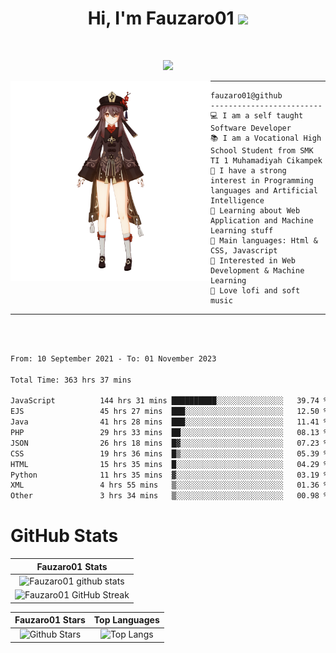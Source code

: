 <h1 align="center">
Hi, I'm Fauzaro01
  <img src="https://media.giphy.com/media/hvRJCLFzcasrR4ia7z/giphy.gif" width="30"></h1>
<br/>

<p align="center">
  <a href="https://github.com/DenverCoder1/readme-typing-svg"><img src="https://readme-typing-svg.herokuapp.com?lines=zZz;Full+Stack+Web+Developer;Student;Software%20Develover;Always%20learning%20new%20things&center=true&width=380&height=45"></a>
</p>

<img align="left" src="/assets/icon2.png" alt="Zeen" width="320" height="320" />
<hr>

```
fauzaro01@github
-------------------------
💻 I am a self taught Software Developer
📚 I am a Vocational High School Student from SMK TI 1 Muhamadiyah Cikampek
📝 I have a strong interest in Programming languages and Artificial Intelligence
🌱 Learning about Web Application and Machine Learning stuff
🌟 Main languages: Html & CSS, Javascript
🚩 Interested in Web Development & Machine Learning
🎵 Love lofi and soft music
```

<hr>
<br>
<br>
<div align="left">
<!--START_SECTION:waka-->

```txt
From: 10 September 2021 - To: 01 November 2023

Total Time: 363 hrs 37 mins

JavaScript          144 hrs 31 mins ██████████░░░░░░░░░░░░░░░   39.74 %
EJS                 45 hrs 27 mins  ███░░░░░░░░░░░░░░░░░░░░░░   12.50 %
Java                41 hrs 28 mins  ███░░░░░░░░░░░░░░░░░░░░░░   11.41 %
PHP                 29 hrs 33 mins  ██░░░░░░░░░░░░░░░░░░░░░░░   08.13 %
JSON                26 hrs 18 mins  █▓░░░░░░░░░░░░░░░░░░░░░░░   07.23 %
CSS                 19 hrs 36 mins  █▒░░░░░░░░░░░░░░░░░░░░░░░   05.39 %
HTML                15 hrs 35 mins  █░░░░░░░░░░░░░░░░░░░░░░░░   04.29 %
Python              11 hrs 35 mins  ▓░░░░░░░░░░░░░░░░░░░░░░░░   03.19 %
XML                 4 hrs 55 mins   ▒░░░░░░░░░░░░░░░░░░░░░░░░   01.36 %
Other               3 hrs 34 mins   ▒░░░░░░░░░░░░░░░░░░░░░░░░   00.98 %
```

<!--END_SECTION:waka-->
</div>

# GitHub Stats

|                                                            Fauzaro01 Stats                                                            |
| :--------------------------------------------------------------------------------------------------------------------------------------------: |
|        ![Fauzaro01 github stats](https://github-readme-stats.vercel.app/api?username=Fauzaro01&show_icons=true&theme=algolia)        |
|              ![Fauzaro01 GitHub Streak](https://github-readme-streak-stats.herokuapp.com/?user=Fauzaro01&theme=algolia)              |

|                                                                                              Fauzaro01 Stars                                                                                              |                                                           Top Languages                                                           |
| :----------------------------------------------------------------------------------------------------------------------------------------------------------------------------------------------------------------: | :-------------------------------------------------------------------------------------------------------------------------------: |
| ![Github Stars](https://github-readme-stats.vercel.app/api?username=Fauzaro01&show_icons=true&locale=en&count_private=true&hide_rank=true&custom_title=My%20GitHub%20Stats&disable_animations=true&theme=algolia) | ![Top Langs](https://github-readme-stats.vercel.app/api/top-langs/?username=Fauzaro01&langs_count=8&theme=algolia&layout=compact) |

